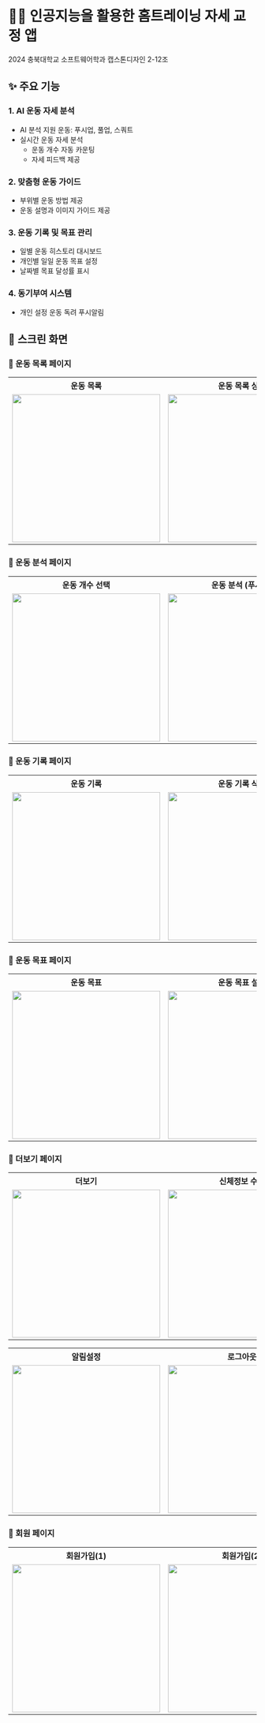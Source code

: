 # 🏋️‍♂️ 인공지능을  활용한 홈트레이닝 자세 교정 앱
2024 충북대학교 소프트웨어학과 캡스톤디자인 2-12조

## ✨ 주요 기능
### 1. AI 운동 자세 분석
- AI 분석 지원 운동: 푸시업, 풀업, 스쿼트
- 실시간 운동 자세 분석
  - 운동 개수 자동 카운팅
  - 자세 피드백 제공


### 2. 맞춤형 운동 가이드
- 부위별 운동 방법 제공
- 운동 설명과 이미지 가이드 제공
  

### 3. 운동 기록 및 목표 관리
- 일별 운동 히스토리 대시보드
- 개인별 일일 운동 목표 설정
- 날짜별 목표 달성률 표시


### 4. 동기부여 시스템
- 개인 설정 운동 독려 푸시알림

## 📱 스크린 화면

### 📎 운동 목록 페이지
<table style="width: 100%", text-align: center;'>
  <tr>
    <th>운동 목록</th>
    <th>운동 목록 상세</th>
  </tr>
  <tr>
    <td><img src="https://github.com/user-attachments/assets/b173b9cc-219f-49a1-801b-d180b3ac1895" width="300"></td>
    <td><img src="https://github.com/user-attachments/assets/d7939321-d868-4eab-9464-788c7f1a0147" width="300"></td>
  </tr>
</table>

### 📎 운동 분석 페이지
<table style="width: 100%", text-align: center;'>
  <tr>
    <th>운동 개수 선택</th>
    <th>운동 분석 (푸시업)</th>
    <th>운동 분석 (풀업)</th>
    <th>운동 분석 (스쿼트)</th>
  </tr>
  <tr>
    <td><img src="https://github.com/user-attachments/assets/669febf2-d5d6-430e-9ce0-7c80a351bb50" width="300"></td>
    <td><img src="https://github.com/user-attachments/assets/0ba3873c-d490-4615-ba8d-995bc3d0e414" width="300"></td>
    <td><img src="https://github.com/user-attachments/assets/e618bca8-e5e9-41f3-a3c3-724c3792e1a2" width="300"></td>
    <td><img src="https://github.com/user-attachments/assets/b4943f53-612c-4b98-b3ca-f3587dcb04fd" width="300"></td>
  </tr>
</table>

### 📎 운동 기록 페이지
<table style="width: 100%", text-align: center;'>
  <tr>
    <th>운동 기록</th>
    <th>운동 기록 삭제</th>
  </tr>
  <tr>
    <td><img src="https://github.com/user-attachments/assets/00b5fe60-260f-4a83-8e80-851c2e597e6d" width="300"></td>
    <td><img src="https://github.com/user-attachments/assets/52f5dd53-765d-451e-a816-141235d3b05d" width="300"></td>
  </tr>
</table>

### 📎 운동 목표 페이지
<table style="width: 100%", text-align: center;'>
  <tr>
    <th>운동 목표</th>
    <th>운동 목표 설정</th>
  </tr>
  <tr>
    <td><img src="https://github.com/user-attachments/assets/ea5db6a6-c479-4da6-aa65-06eee2790332" width="300"></td>
    <td><img src="https://github.com/user-attachments/assets/26e20774-99e0-42af-93fb-cfca33dcc1a9" width="300"></td>
  </tr>
</table>

### 📎 더보기 페이지
<table style="width: 100%", text-align: center;'>
  <tr>
    <th>더보기</th>
    <th>신체정보 수정</th>
    <th>비밀번호 수정</th>
  </tr>
  <tr>
    <td><img src="https://github.com/user-attachments/assets/7e3b9a49-9356-49ce-a9ec-7781f9f8795f" width="300"></td>
    <td><img src="https://github.com/user-attachments/assets/63734f60-0a46-406f-8ff0-1ab9cd0d510d" width="300"></td>
    <td><img src="https://github.com/user-attachments/assets/ecf3eca8-4d93-4fb7-81fa-0b31fce79f5a" width="300"></td>
  </tr>
</table>
<table style="width: 100%", text-align: center;'>
  <tr>
    <th>알림설정</th>
    <th>로그아웃</th>
  </tr>
  <tr>
    <td><img src="https://github.com/user-attachments/assets/455dbc39-07d7-4deb-9e72-ea319f196722" width="300"></td>
    <td><img src="https://github.com/user-attachments/assets/85f51fa7-2143-438e-ba93-77a39aef64ec" width="300"></td>
  </tr>
</table>

### 📎 회원 페이지
<table style="width: 100%", text-align: center;'>
  <tr>
    <th>회원가입(1)</th>
    <th>회원가입(2)</th>
    <th>로그인</th>
  </tr>
  <tr>
    <td><img src="https://github.com/user-attachments/assets/66035bfb-7205-4aee-846d-f004ad61ade2" width="300"></td>
    <td><img src="https://github.com/user-attachments/assets/ea3def5f-f18f-4df7-ad91-6e0b1b49b924" width="300"></td>
    <td><img src="https://github.com/user-attachments/assets/773fd0c3-8726-4783-8fb6-4939abf46ec6" width="300"></td>
  </tr>
</table>

